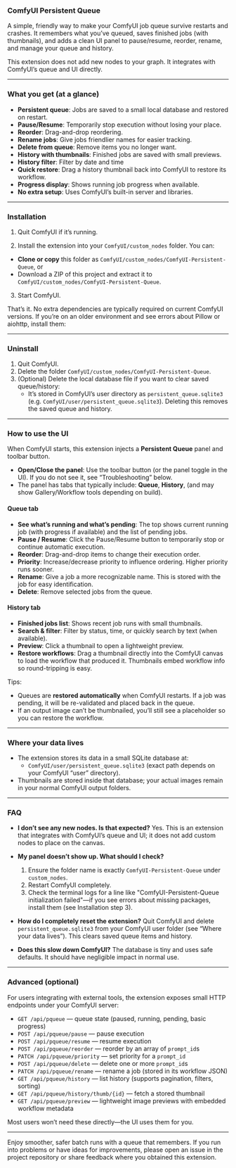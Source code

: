 ### ComfyUI Persistent Queue

A simple, friendly way to make your ComfyUI job queue survive restarts and crashes. It remembers what you’ve queued, saves finished jobs (with thumbnails), and adds a clean UI panel to pause/resume, reorder, rename, and manage your queue and history.

This extension does not add new nodes to your graph. It integrates with ComfyUI’s queue and UI directly.

---

### What you get (at a glance)
- **Persistent queue**: Jobs are saved to a small local database and restored on restart.
- **Pause/Resume**: Temporarily stop execution without losing your place.
- **Reorder**: Drag-and-drop reordering.
- **Rename jobs**: Give jobs friendlier names for easier tracking.
- **Delete from queue**: Remove items you no longer want.
- **History with thumbnails**: Finished jobs are saved with small previews.
- **History filter**: Filter by date and time
- **Quick restore**: Drag a history thumbnail back into ComfyUI to restore its workflow.
- **Progress display**: Shows running job progress when available.
- **No extra setup**: Uses ComfyUI’s built-in server and libraries.

---

### Installation

1) Quit ComfyUI if it’s running.

2) Install the extension into your `ComfyUI/custom_nodes` folder. You can:
- **Clone or copy** this folder as `ComfyUI/custom_nodes/ComfyUI-Persistent-Queue`, or
- Download a ZIP of this project and extract it to `ComfyUI/custom_nodes/ComfyUI-Persistent-Queue`.

3) Start ComfyUI.

That’s it. No extra dependencies are typically required on current ComfyUI versions. If you’re on an older environment and see errors about Pillow or aiohttp, install them:

---

### Uninstall

1) Quit ComfyUI.
2) Delete the folder `ComfyUI/custom_nodes/ComfyUI-Persistent-Queue`.
3) (Optional) Delete the local database file if you want to clear saved queue/history:
   - It’s stored in ComfyUI’s user directory as `persistent_queue.sqlite3` (e.g. `ComfyUI/user/persistent_queue.sqlite3`). Deleting this removes the saved queue and history.

---

### How to use the UI

When ComfyUI starts, this extension injects a **Persistent Queue** panel and toolbar button.

- **Open/Close the panel**: Use the toolbar button (or the panel toggle in the UI). If you do not see it, see “Troubleshooting” below.
- The panel has tabs that typically include: **Queue**, **History**, (and may show Gallery/Workflow tools depending on build).

#### Queue tab
- **See what’s running and what’s pending**: The top shows current running job (with progress if available) and the list of pending jobs.
- **Pause / Resume**: Click the Pause/Resume button to temporarily stop or continue automatic execution.
- **Reorder**: Drag-and-drop items to change their execution order.
- **Priority**: Increase/decrease priority to influence ordering. Higher priority runs sooner.
- **Rename**: Give a job a more recognizable name. This is stored with the job for easy identification.
- **Delete**: Remove selected jobs from the queue.

#### History tab
- **Finished jobs list**: Shows recent job runs with small thumbnails.
- **Search & filter**: Filter by status, time, or quickly search by text (when available).
- **Preview**: Click a thumbnail to open a lightweight preview.
- **Restore workflows**: Drag a thumbnail directly into the ComfyUI canvas to load the workflow that produced it. Thumbnails embed workflow info so round-tripping is easy.

Tips:
- Queues are **restored automatically** when ComfyUI restarts. If a job was pending, it will be re-validated and placed back in the queue.
- If an output image can’t be thumbnailed, you’ll still see a placeholder so you can restore the workflow.

---

### Where your data lives
- The extension stores its data in a small SQLite database at:
  - `ComfyUI/user/persistent_queue.sqlite3` (exact path depends on your ComfyUI “user” directory).
- Thumbnails are stored inside that database; your actual images remain in your normal ComfyUI output folders.

---

### FAQ

- **I don’t see any new nodes. Is that expected?**
  Yes. This is an extension that integrates with ComfyUI’s queue and UI; it does not add custom nodes to place on the canvas.

- **My panel doesn’t show up. What should I check?**
  1) Ensure the folder name is exactly `ComfyUI-Persistent-Queue` under `custom_nodes`.
  2) Restart ComfyUI completely.
  3) Check the terminal logs for a line like "ComfyUI-Persistent-Queue initialization failed"—if you see errors about missing packages, install them (see Installation step 3).

- **How do I completely reset the extension?**
  Quit ComfyUI and delete `persistent_queue.sqlite3` from your ComfyUI user folder (see “Where your data lives”). This clears saved queue items and history.

- **Does this slow down ComfyUI?**
  The database is tiny and uses safe defaults. It should have negligible impact in normal use.

---

### Advanced (optional)
For users integrating with external tools, the extension exposes small HTTP endpoints under your ComfyUI server:
- `GET /api/pqueue` — queue state (paused, running, pending, basic progress)
- `POST /api/pqueue/pause` — pause execution
- `POST /api/pqueue/resume` — resume execution
- `POST /api/pqueue/reorder` — reorder by an array of `prompt_id`s
- `PATCH /api/pqueue/priority` — set priority for a `prompt_id`
- `POST /api/pqueue/delete` — delete one or more `prompt_id`s
- `PATCH /api/pqueue/rename` — rename a job (stored in its workflow JSON)
- `GET /api/pqueue/history` — list history (supports pagination, filters, sorting)
- `GET /api/pqueue/history/thumb/{id}` — fetch a stored thumbnail
- `GET /api/pqueue/preview` — lightweight image previews with embedded workflow metadata

Most users won’t need these directly—the UI uses them for you.

---

Enjoy smoother, safer batch runs with a queue that remembers. If you run into problems or have ideas for improvements, please open an issue in the project repository or share feedback where you obtained this extension.
